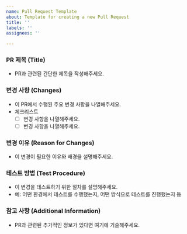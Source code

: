 ```yaml
---
name: Pull Request Template
about: Template for creating a new Pull Request
title: ''
labels: ''
assignees: ''

---
```


### PR 제목 (Title)

* PR과 관련된 간단한 제목을 작성해주세요.

### 변경 사항 (Changes)

* 이 PR에서 수행된 주요 변경 사항을 나열해주세요.
* 체크리스트
  - [ ] 변경 사항을 나열해주세요.
  - [ ] 변경 사항을 나열해주세요.

### 변경 이유 (Reason for Changes)

* 이 변경이 필요한 이유와 배경을 설명해주세요.

### 테스트 방법 (Test Procedure)

* 이 변경을 테스트하기 위한 절차를 설명해주세요.
* 예: 어떤 환경에서 테스트를 수행했는지, 어떤 방식으로 테스트를 진행했는지 등

### 참고 사항 (Additional Information)

* PR과 관련된 추가적인 정보가 있다면 여기에 기술해주세요.
